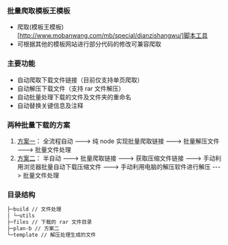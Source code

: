 ### 批量爬取模板王模板

- 爬取(模板王模板)[http://www.mobanwang.com/mb/special/dianzishangwu/]脚本工具
- 可根据其他的模板网站进行部分代码的修改可兼容爬取

### 主要功能

- 自动爬取下载文件链接（目前仅支持单页爬取）
- 自动解压下载文件（支持 rar 文件解压）
- 自动批量处理下载的文件及文件夹的重命名
- 自动替换关键信息及注释

### 两种批量下载的方案

1. [方案一](./index.js)： 全流程自动 ---> 纯 node 实现批量爬取链接 ---> 批量解压文件 ---> 批量文件处理
2. [方案二](./plan-b/index.js)： 半自动 ---> 批量爬取链接 ---> 获取压缩文件链接 ---> 手动利用浏览器批量自动下载压缩文件 ---> 手动利用电脑的解压软件进行解压 ---> 批量文件处理

### 目录结构

```markdown
├─build // 文件处理
│ └─utils
├─files // 下载的 rar 文件目录
├─plan-b // 方案二
└─template // 解压处理生成的文件
```
